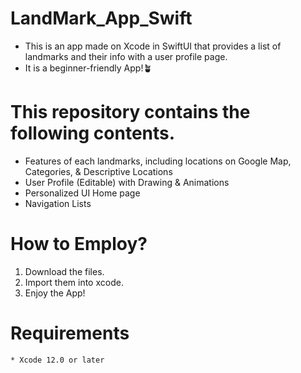 # LandMark_App_Swift
* This is an app made on Xcode in SwiftUI that provides a list of landmarks and their info with a user profile page.
* It is a beginner-friendly App!🪴

# This repository contains the following contents.
* Features of each landmarks, including locations on Google Map, Categories, & Descriptive Locations
* User Profile (Editable) with Drawing & Animations
* Personalized UI Home page
* Navigation Lists

# How to Employ?
1. Download the files.
2. Import them into xcode.
3. Enjoy the App!

# Requirements
    * Xcode 12.0 or later